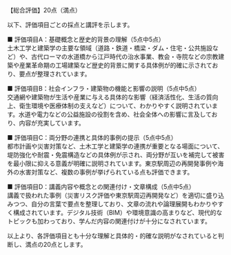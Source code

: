 【総合評価】20点（満点）

以下、評価項目ごとの採点と講評を示します。

■ 評価項目A：基礎概念と歴史的背景の理解（5点中5点）  
土木工学と建築学の主要な領域（道路・鉄道・橋梁・ダム・住宅・公共施設など）や、古代ローマの水道橋から江戸時代の治水事業、教会・寺院などの宗教建築や産業革命期の工場建築など歴史的背景に関する具体例が的確に示されており、要点が整理されています。

■ 評価項目B：社会インフラ・建築物の機能と影響の説明（5点中5点）  
交通網や建築物が生活や産業に与える具体的な影響（経済活性化、生活の質向上、衛生環境や医療体制の支えなど）について、わかりやすく説明されています。水道や電力などの公益施設の役割を含め、社会全体への影響に言及しており、内容が充実しています。

■ 評価項目C：両分野の連携と具体的事例の提示（5点中5点）  
都市計画や災害対策など、土木工学と建築学の連携が重要となる場面について、堤防強化や耐震・免震構造などの具体例が示され、両分野が互いを補完して被害を最小限に抑える意義が明確に説明されています。東京駅周辺の再開発事例や海外の水害対策など、複数の事例が挙げられている点も評価できます。

■ 評価項目D：講義内容や概念との関連付け・文章構成（5点中5点）  
講義で扱われた事例（災害リスク評価や東京駅周辺再開発など）を適切に盛り込みつつ、自分の言葉で要点を整理しており、文章の流れや論理展開もわかりやすく構成されています。デジタル技術（BIM）や環境意識の高まりなど、現代的なトピックも加わっており、学んだ内容の関連付けが十分になされています。

以上より、各評価項目とも十分な理解と具体的・的確な説明がなされていると判断し、満点の20点とします。